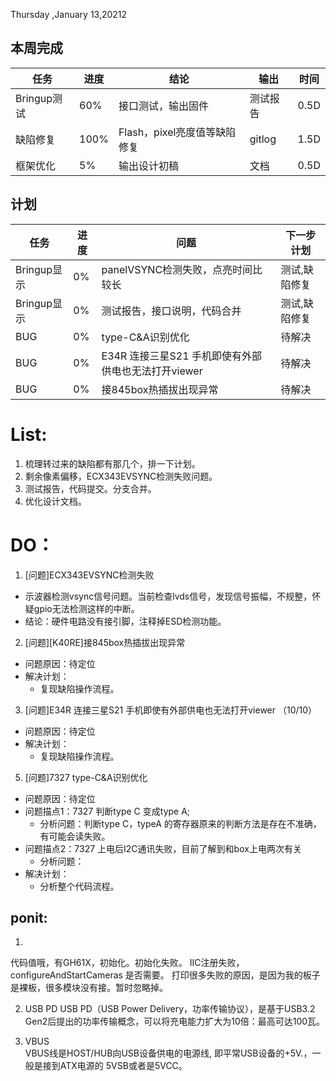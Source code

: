 Thursday ,January 13,20212


## 本周完成
| 任务| 进度 | 结论 |  输出| 时间| 
| ------ | ------ | ------ |------ |------ |
| Bringup测试| 60%|接口测试，输出固件|测试报告|0.5D
| 缺陷修复| 100%|Flash，pixel亮度值等缺陷修复|gitlog|1.5D
| 框架优化 | 5%|输出设计初稿|文档|0.5D

## 计划
| 任务| 进度 | 问题 | 下一步计划|
| ------ | ------ | ------ |------ |
| Bringup显示 |0%|panelVSYNC检测失败，点亮时间比较长|测试,缺陷修复
| Bringup显示 |0%|测试报告，接口说明，代码合并|测试,缺陷修复
| BUG | 0%|type-C&A识别优化|待解决
| BUG | 0%|E34R 连接三星S21 手机即使有外部供电也无法打开viewer|待解决
| BUG | 0%|接845box热插拔出现异常|待解决
# List:
1. 梳理转过来的缺陷都有那几个，排一下计划。
2. 剩余像素偏移，ECX343EVSYNC检测失败问题。
3. 测试报告，代码提交。分支合并。
4. 优化设计文档。
# DO：
1. [问题]ECX343EVSYNC检测失败
- 示波器检测vsync信号问题。当前检查lvds信号，发现信号振幅，不规整，怀疑gpio无法检测这样的中断。
- 结论：硬件电路没有接引脚，注释掉ESD检测功能。
2. [问题][K40RE]接845box热插拔出现异常
- 问题原因：待定位
- 解决计划：
  - 复现缺陷操作流程。
3. [问题]E34R 连接三星S21 手机即使有外部供电也无法打开viewer （10/10）
- 问题原因：待定位
- 解决计划：
  - 复现缺陷操作流程。
5. [问题]7327 type-C&A识别优化
- 问题原因：待定位
- 问题描点1：7327 判断type C 变成type A;
  - 分析问题：判断type C，typeA 的寄存器原来的判断方法是存在不准确，有可能会读失败。
- 问题描点2：7327 上电后I2C通讯失败，目前了解到和box上电两次有关 
  - 分析问题：
- 解决计划：
  - 分析整个代码流程。
## ponit:
1. 
代码值哦，有GH61X，初始化。初始化失败。
IIC注册失败，
configureAndStartCameras 是否需要。
打印很多失败的原因，是因为我的板子是裸板，很多模块没有接。暂时忽略掉。

2. USB PD
USB PD（USB Power Delivery，功率传输协议），是基于USB3.2 Gen2后提出的功率传输概念，可以将充电能力扩大为10倍：最高可达100瓦。

3. VBUS  
VBUS线是HOST&#47;HUB向USB设备供电的电源线, 即平常USB设备的+5V.，一般是接到ATX电源的 5VSB或者是5VCC。